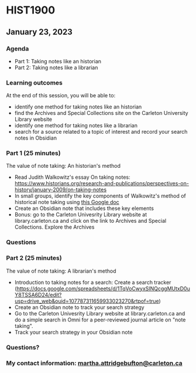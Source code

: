 # HIST1900

## January 23, 2023

### Agenda

* Part 1: Taking notes like an historian
* Part 2: Taking notes like a librarian

### Learning outcomes
At the end of this session, you will be able to:
-  identify one method for taking notes like an historian
- find the Archives and Special Collections site on the Carleton University Library website
- identify one method for taking notes like a librarian
- search for a source related to a topic of interest and record your search notes in Obsidian

### Part 1 (25 minutes)
The value of note taking: An historian's method
- Read Judith Walkowitz's essay On taking notes: https://www.historians.org/research-and-publications/perspectives-on-history/january-2009/on-taking-notes
- In small groups, identify the key components of Walkowitz's method of historical note taking using [this Google doc](https://docs.google.com/document/d/12-GUKHCQN3zKh88-QA2kpjF048lykLX4t0Qrlv5Rgqo/edit?usp=sharing)
- Create an Obsidian note that includes these key elements
- Bonus: go to the Carleton Univesrity Library website at library.carleton.ca and click on the link to Archives and Special Collections. Explore the Archives

### Questions

### Part 2 (25 minutes)
The value of note taking: A librarian's method
- Introduction to taking notes for a search: Create a search tracker (https://docs.google.com/spreadsheets/d/1TqVoCwyxSINQcggMUtxD0uY8TSSA6D24/edit?usp=drive_web&ouid=107787311659933023270&rtpof=true)
- Create an Obsidian note to track your search strategy
- Go to the Carleton Univesrity Library website at library.carleton.ca and do a simple search in Omni for a peer-reviewed journal article on "note taking".
- Track your search strategy in your Obsidian note


### Questions?

### My contact information: martha.attridgebufton@carleton.ca
